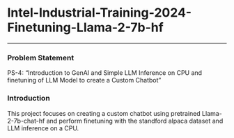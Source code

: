 # Intel-Industrial-Training-2024-Finetuning-Llama-2-7b-hf
---
### Problem Statement
PS-4: “Introduction to GenAI and Simple LLM Inference on CPU and finetuning of 
LLM Model to create a Custom Chatbot” 

### Introduction
This project focuses on creating a custom chatbot using pretrained Llama-2-7b-chat-hf and perform finetuning with the standford alpaca dataset and LLM inference on a CPU. 
